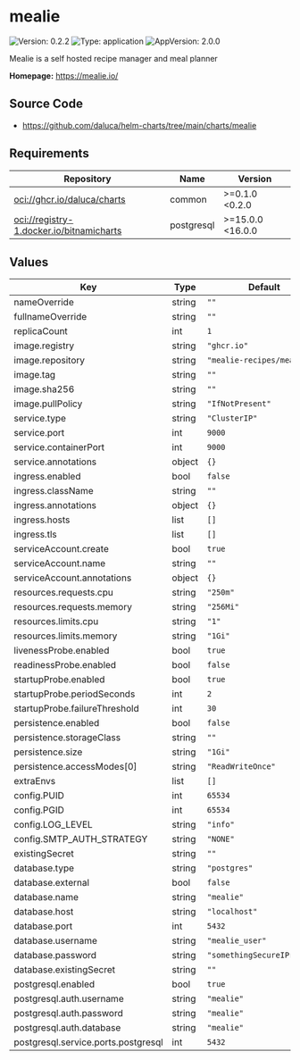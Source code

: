 # mealie

![Version: 0.2.2](https://img.shields.io/badge/Version-0.2.2-informational?style=flat-square) ![Type: application](https://img.shields.io/badge/Type-application-informational?style=flat-square) ![AppVersion: 2.0.0](https://img.shields.io/badge/AppVersion-2.0.0-informational?style=flat-square)

Mealie is a self hosted recipe manager and meal planner

**Homepage:** <https://mealie.io/>

## Source Code

* <https://github.com/daluca/helm-charts/tree/main/charts/mealie>

## Requirements

| Repository | Name | Version |
|------------|------|---------|
| <oci://ghcr.io/daluca/charts> | common | >=0.1.0 <0.2.0 |
| <oci://registry-1.docker.io/bitnamicharts> | postgresql | >=15.0.0 <16.0.0 |

## Values

| Key | Type | Default | Description |
|-----|------|---------|-------------|
| nameOverride | string | `""` |  |
| fullnameOverride | string | `""` |  |
| replicaCount | int | `1` |  |
| image.registry | string | `"ghcr.io"` |  |
| image.repository | string | `"mealie-recipes/mealie"` |  |
| image.tag | string | `""` |  |
| image.sha256 | string | `""` |  |
| image.pullPolicy | string | `"IfNotPresent"` |  |
| service.type | string | `"ClusterIP"` |  |
| service.port | int | `9000` |  |
| service.containerPort | int | `9000` |  |
| service.annotations | object | `{}` |  |
| ingress.enabled | bool | `false` |  |
| ingress.className | string | `""` |  |
| ingress.annotations | object | `{}` |  |
| ingress.hosts | list | `[]` |  |
| ingress.tls | list | `[]` |  |
| serviceAccount.create | bool | `true` |  |
| serviceAccount.name | string | `""` |  |
| serviceAccount.annotations | object | `{}` |  |
| resources.requests.cpu | string | `"250m"` |  |
| resources.requests.memory | string | `"256Mi"` |  |
| resources.limits.cpu | string | `"1"` |  |
| resources.limits.memory | string | `"1Gi"` |  |
| livenessProbe.enabled | bool | `true` |  |
| readinessProbe.enabled | bool | `false` |  |
| startupProbe.enabled | bool | `true` |  |
| startupProbe.periodSeconds | int | `2` |  |
| startupProbe.failureThreshold | int | `30` |  |
| persistence.enabled | bool | `false` |  |
| persistence.storageClass | string | `""` |  |
| persistence.size | string | `"1Gi"` |  |
| persistence.accessModes[0] | string | `"ReadWriteOnce"` |  |
| extraEnvs | list | `[]` |  |
| config.PUID | int | `65534` |  |
| config.PGID | int | `65534` |  |
| config.LOG_LEVEL | string | `"info"` |  |
| config.SMTP_AUTH_STRATEGY | string | `"NONE"` |  |
| existingSecret | string | `""` |  |
| database.type | string | `"postgres"` |  |
| database.external | bool | `false` |  |
| database.name | string | `"mealie"` |  |
| database.host | string | `"localhost"` |  |
| database.port | int | `5432` |  |
| database.username | string | `"mealie_user"` |  |
| database.password | string | `"somethingSecureIPromise"` |  |
| database.existingSecret | string | `""` |  |
| postgresql.enabled | bool | `true` |  |
| postgresql.auth.username | string | `"mealie"` |  |
| postgresql.auth.password | string | `"mealie"` |  |
| postgresql.auth.database | string | `"mealie"` |  |
| postgresql.service.ports.postgresql | int | `5432` |  |

